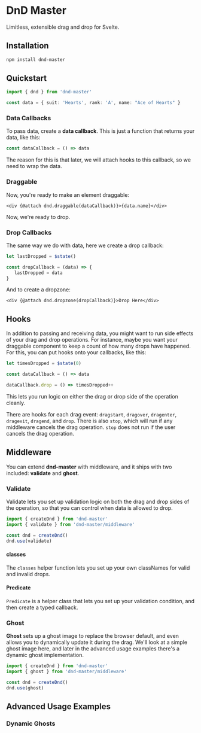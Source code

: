 # DnD Master

Limitless, extensible drag and drop for Svelte.

## Installation

```sh
npm install dnd-master
```

## Quickstart

```ts
import { dnd } from 'dnd-master'

const data = { suit: 'Hearts', rank: 'A', name: "Ace of Hearts" }
```

### Data Callbacks

To pass data, create a **data callback**. This is just a function that returns your data, like this:

```ts
const dataCallback = () => data
```

The reason for this is that later, we will attach hooks to this callback, so we need to wrap the data.

### Draggable

Now, you're ready to make an element draggable:

```svelte
<div {@attach dnd.draggable(dataCallback)}>{data.name}</div>
```

Now, we're ready to drop.

### Drop Callbacks

The same way we do with data, here we create a drop callback:

```ts
let lastDropped = $state()

const dropCallback = (data) => {
   lastDropped = data
}
```

And to create a dropzone:

```svelte
<div {@attach dnd.dropzone(dropCallback)}>Drop Here</div>
```

## Hooks

In addition to passing and receiving data, you might want to run side effects of your drag and drop operations. For instance, maybe you want your draggable component to keep a count of how many drops have happened. For this, you can put hooks onto your callbacks, like this:

```ts
let timesDropped = $state(0)

const dataCallback = () => data

dataCallback.drop = () => timesDropped++
```

This lets you run logic on either the drag or drop side of the operation cleanly.

There are hooks for each drag event: `dragstart`, `dragover`, `dragenter`, `dragexit`, `dragend`, and `drop`. There is also `stop`, which will run if any middleware cancels the drag operation. `stop` does not run if the user cancels the drag operation.

## Middleware

You can extend **dnd-master** with middleware, and it ships with two included: **validate** and **ghost**.

### Validate

Validate lets you set up validation logic on both the drag and drop sides of the operation, so that you can control when data is allowed to drop.

```ts
import { createDnd } from 'dnd-master'
import { validate } from 'dnd-master/middleware'

const dnd = createDnd()
dnd.use(validate)
```

#### classes

The `classes` helper function lets you set up your own classNames for valid and invalid drops.

#### Predicate

`Predicate` is a helper class that lets you set up your validation condition, and then create a typed callback.

### Ghost

**Ghost** sets up a ghost image to replace the browser default, and even allows you to dynamically update it during the drag. We'll look at a simple ghost image here, and later in the advanced usage examples there's a dynamic ghost implementation.

```ts
import { createDnd } from 'dnd-master'
import { ghost } from 'dnd-master/middleware'

const dnd = createDnd()
dnd.use(ghost)
```

## Advanced Usage Examples

### Dynamic Ghosts
